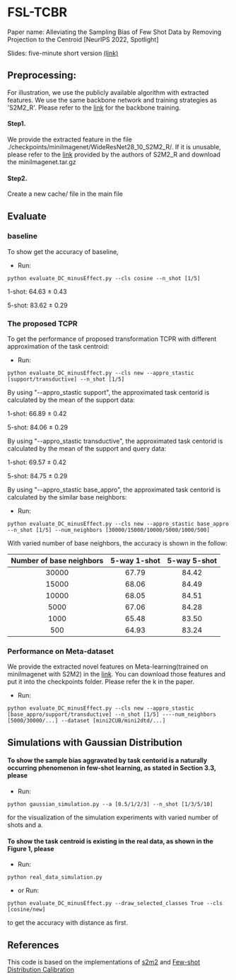 
# FSL-TCBR

Paper name:
Alleviating the Sampling Bias of Few Shot Data by Removing Projection to the Centroid [NeurIPS 2022, Spotlight]

Slides: five-minute short version [(link)](https://drive.google.com/file/d/10riiWTvE8fnqwtyBJTuCaE2CsRnP9zfL/view?usp=share_link)



## Preprocessing:
For illustration, we use the publicly available algorithm with extracted features.
We use the same backbone network and training strategies as 'S2M2_R'. Please refer to the [link](https://github.com/nupurkmr9/S2M2_fewshot) for the backbone training.


#### Step1.
We provide the extracted feature in the file  ./checkpoints/miniImagenet/WideResNet28_10_S2M2_R/. If it is unusable, please refer to the [link](https://drive.google.com/open?id=1JtA7p3sDPksvBmOsJuR4EHw9zRHnKurj)   provided by the authors of S2M2_R and download the miniImagenet.tar.gz



#### Step2.

Create a  new cache/ file  in the main file



## Evaluate

### baseline

To show get the accuracy of baseline,

- Run:

```
python evaluate_DC_minusEffect.py --cls cosine --n_shot [1/5]
```

1-shot:  64.63 $\pm​$  0.43

5-shot:  83.62 $\pm​$ 0.29



### The proposed TCPR

To get the performance of proposed transformation TCPR with different approximation of the task centroid:

- Run:

```
python evaluate_DC_minusEffect.py --cls new --appro_stastic [support/transductive] --n_shot [1/5] 
```

By using "--appro_stastic support", the approximated task centorid is calculated by the mean of the support data:

1-shot:  66.89 $\pm$ 0.42

5-shot:  84.06 $\pm$ 0.29

By using "--appro_stastic transductive", the approximated task centorid is calculated by the mean of the support and query data:

1-shot:  69.57 $\pm$  0.42

5-shot:  84.75 $\pm​$ 0.29

By using "--appro_stastic base_appro", the approximated task centorid is calculated by the similar base neighbors:

- Run:

```
python evaluate_DC_minusEffect.py --cls new --appro_stastic base_appro --n_shot [1/5] --num_neighbors [30000/15000/10000/5000/1000/500]
```

With varied number of base neighbors, the accuracy is shown in the follow:

| Number of base neighbors | 5-way 1-shot | 5-way 5-shot |
| :----------------------: | :----------: | :----------: |
|          30000           |    67.79     |    84.42     |
|          15000           |    68.06     |    84.49     |
|          10000           |    68.05     |    84.51     |
|           5000           |    67.06     |    84.28     |
|           1000           |    65.48     |    83.50     |
|           500            |    64.93     |    83.24     |



### Performance on Meta-dataset

We provide the extracted novel features on Meta-learning(trained on miniImagenet with S2M2) in the [link](https://drive.google.com/file/d/16EvU3PSqHCLQi3Yv7ZeVSE7C8Bwgrn85/view?usp=share_link). You can download those features and put it into the checkpoints folder.  Please refer the k in the paper.

- Run:

```
python evaluate_DC_minusEffect.py --cls new --appro_stastic [base_appro/support/transductive] --n_shot [1/5] ----num_neighbors [5000/30000/...] --dataset [mini2CUB/mini2dtd/...]
```



## Simulations with Gaussian Distribution 

#### To show the sample bias aggravated by task centorid is a naturally occurring phenomenon in few-shot learning, as stated in Section 3.3, please

- Run:

```eval
python gaussian_simulation.py --a [0.5/1/2/3] --n_shot [1/3/5/10]
```

for the visualization of the simulation experiments with varied number of shots and a.


#### To show the task centroid is existing in the real data, as shown in the Figure 1, please 

- Run:

```
python real_data_simulation.py
```

- or Run:
```
python evaluate_DC_minusEffect.py --draw_selected_classes True --cls [cosine/new]
```
to get the accuracy with distance as first.

## References 

This code is based on the implementations of  [s2m2](https://github.com/nupurkmr9/S2M2_fewshot) and [Few-shot Distribution Calibration](https://github.com/ShuoYang-1998/Few_Shot_Distribution_Calibration) 



